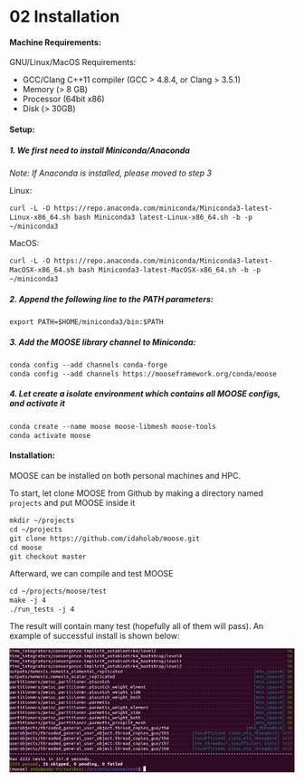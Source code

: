 
# 02 Installation

#### Machine Requirements:

GNU/Linux/MacOS Requirements:
  * GCC/Clang C++11 compiler (GCC > 4.8.4, or Clang > 3.5.1)
  * Memory (> 8 GB)
  * Processor (64bit x86)
  * Disk (> 30GB)

#### Setup:

#####  1. We first need to install Miniconda/Anaconda

*Note: If Anaconda is installed, please moved to step 3*

Linux:

    curl -L -O https://repo.anaconda.com/miniconda/Miniconda3-latest-Linux-x86_64.sh bash Miniconda3 latest-Linux-x86_64.sh -b -p ~/miniconda3

MacOS:

    curl -L -O https://repo.anaconda.com/miniconda/Miniconda3-latest-MacOSX-x86_64.sh bash Miniconda3-latest-MacOSX-x86_64.sh -b -p ~/miniconda3


##### 2. Append the following line to the PATH parameters:

    export PATH=$HOME/miniconda3/bin:$PATH


##### 3. Add the MOOSE library channel to Miniconda:

    conda config --add channels conda-forge
    conda config --add channels https://mooseframework.org/conda/moose


##### 4. Let create a isolate environment which contains all MOOSE configs, and activate it

    conda create --name moose moose-libmesh moose-tools
    conda activate moose


#### Installation:

MOOSE can be installed on both personal machines and HPC.

To start, let clone MOOSE from Github by making a directory named `projects` and put MOOSE inside it

    mkdir ~/projects
    cd ~/projects
    git clone https://github.com/idaholab/moose.git
    cd moose
    git checkout master


Afterward, we can compile and test MOOSE

    cd ~/projects/moose/test
    make -j 4
    ./run_tests -j 4


The result will contain many test (hopefully all of them will pass). An example of successful install is shown below:

![outputs_02](media/post_install.png)
